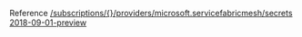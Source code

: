 Reference [/subscriptions/{}/providers/microsoft.servicefabricmesh/secrets 2018-09-01-preview](/Resources/mgmt-plane/L3N1YnNjcmlwdGlvbnMve30vcHJvdmlkZXJzL21pY3Jvc29mdC5zZXJ2aWNlZmFicmljbWVzaC9zZWNyZXRz/2018-09-01-preview.xml)

